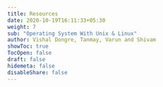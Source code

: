 ```yaml
---
title: Resources
date: 2020-10-19T16:11:33+05:30
weight: 7
sub: "Operating System With Unix & Linux"
author: Vishal Dongre, Tanmay, Varun and Shivam
showToc: true
TocOpen: false
draft: false
hidemeta: false
disableShare: false
---
```

